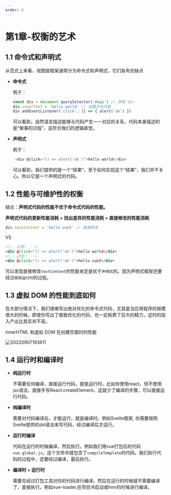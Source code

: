 ```yaml
---
order: 0
---
```

# 第1章-权衡的艺术

## 1.1 命令式和声明式

从范式上来看，视图层框架通常分为命令式和声明式，它们各有优缺点

+ **命令式**

  例子：
  ```js
  const div = document.querySelector('#app') // 获取 div
  div.innerText = 'hello world' // 设置文本内容
  div.addEventListener('click', () => { alert('ok') }) 
  ```
  可以看到，自然语言描述能够与代码产生一一对应的关系，代码本身描述的是“做事的过程”，这符合我们的逻辑直觉。

+ **声明式**
  
  例子：
  ```js
   <div @click="() => alert('ok')">hello world</div>
  ```
  可以看到，我们提供的是一个“结果”，至于如何实现这个“结果”，我们并不关心。所以它是一个声明式的代码。


## 1.2 性能与可维护性的权衡

结论：**声明式代码的性能不优于命令式代码的性能。**


**声明式代码的更新性能消耗 = 找出差异的性能消耗 + 直接修改的性能消耗**

```js
div.textContent = 'hello vue3' // 直接修改
```
VS

```html
<!-- 之前： -->
<div @click="() => alert('ok')">hello world</div>
<!-- 之后： -->
<div @click="() => alert('ok')">hello vue3</div>
```

可以发现直接修改`textContent`的性能肯定是优于`声明式`的。因为声明式框架还要经过`框架运行时`的过程。



## 1.3 虚拟 DOM 的性能到底如何
在大部分情况下，我们很难写出绝对优化的命令式代码，尤其是当应用程序的规模很大的时候，即使你写出了极致优化的代码，也一定耗费了巨大的精力，这时的投入产出比其实并不高。

innerHTML 和虚拟 DOM 在创建页面时的性能

![20220907193611](https://raw.githubusercontent.com/wangxv/imgs/main/imgs20220907193611.png)


## 1.4 运行时和编译时

+ **纯运行时**

  不需要任何编译，直接运行代码，就是运行时。比如你使用react，但不使用jsx语法，直接手写React.createElement，这就少了编译的步骤，可以直接运行代码。

+ **纯编译时**
  
  需要对代码编译后，才能运行，就是编译时。例如Svelte框架, 你需要按照Svelte提供的dsl语法来写代码，经过编译后才运行。

+ **运行时编译**
  
  代码在运行的时候编译，然后执行。例如我们用vue打包后的代码`vue.global.js`。这个文件中就包含了`compileTemplate`的代码。我们执行代码的过程中，还要经过编译，最后执行。

+ **编译时 + 运行时**

  需要先经过打包工具对你的代码进行编译。然后在运行的时候就不需要编译了，直接执行。例如vue-loader,在项目冷启动或hmr的时候进行编译。
